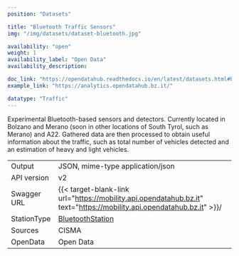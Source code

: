 ```yaml
---
position: "Datasets"

title: "Bluetooth Traffic Sensors"
img: "/img/datasets/dataset-bluetooth.jpg"

availability: "open"
weight: 1
availability_label: "Open Data"
availability_description: 

doc_link: "https://opendatahub.readthedocs.io/en/latest/datasets.html#bluetooth-dataset"
example_link: "https://analytics.opendatahub.bz.it/"

datatype: "Traffic"
---
```


Experimental Bluetooth-based sensors and detectors. Currently located in Bolzano and Merano (soon in other locations of South Tyrol, such as Merano) and A22. Gathered data are then processed to obtain useful information about the traffic, such as total number of vehicles detected and an estimation of heavy and light vehicles.

|             |                                                                                     |
| :---------- | ----------------------------------------------------------------------------------- |
| Output      | JSON, mime-type application/json                                                    |
| API version | v2                                                                                  |
| Swagger URL | {{< target-blank-link url="https://mobility.api.opendatahub.bz.it" text="https://mobility.api.opendatahub.bz.it" >}}/                                             |
| StationType | [BluetoothStation](https://mobility.api.opendatahub.bz.it/v2/flat/BluetoothStation) |
| Sources     | CISMA                                                                               |
| OpenData    | Open Data                                                                           |
